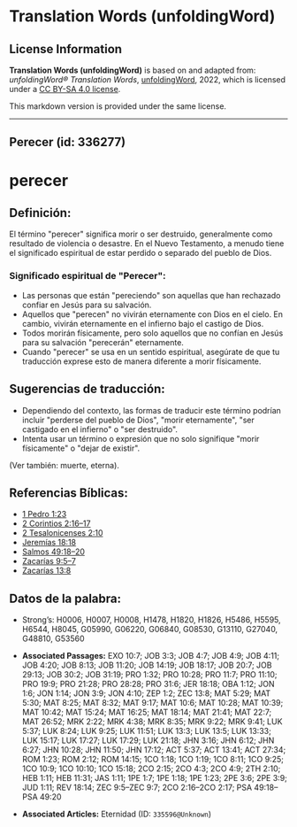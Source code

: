 # Translation Words (unfoldingWord)

## License Information

**Translation Words (unfoldingWord)** is based on and adapted from: _unfoldingWord® Translation Words_, [unfoldingWord](https://unfoldingword.org/utw), 2022, which is licensed under a [CC BY-SA 4.0 license](https://creativecommons.org/licenses/by-sa/4.0/legalcode.en).

This markdown version is provided under the same license.



--------------------------------

## Perecer (id: 336277)

perecer
=======

Definición:
-----------

El término "perecer" significa morir o ser destruido, generalmente como resultado de violencia o desastre. En el Nuevo Testamento, a menudo tiene el significado espiritual de estar perdido o separado del pueblo de Dios.

### Significado espiritual de "Perecer":

* Las personas que están "pereciendo" son aquellas que han rechazado confiar en Jesús para su salvación.
* Aquellos que "perecen" no vivirán eternamente con Dios en el cielo. En cambio, vivirán eternamente en el infierno bajo el castigo de Dios.
* Todos morirán físicamente, pero solo aquellos que no confían en Jesús para su salvación "perecerán" eternamente.
* Cuando "perecer" se usa en un sentido espiritual, asegúrate de que tu traducción exprese esto de manera diferente a morir físicamente.

Sugerencias de traducción:
--------------------------

* Dependiendo del contexto, las formas de traducir este término podrían incluir "perderse del pueblo de Dios", "morir eternamente", "ser castigado en el infierno" o "ser destruido".
* Intenta usar un término o expresión que no solo signifique "morir físicamente" o "dejar de existir".

(Ver también: muerte, eterna).

Referencias Bíblicas:
---------------------

* [1 Pedro 1:23](https://ref.ly/1Pet1:23)
* [2 Corintios 2:16–17](https://ref.ly/2Cor2:16-2Cor2:17)
* [2 Tesalonicenses 2:10](https://ref.ly/2Thess2:10)
* [Jeremías 18:18](https://ref.ly/Jer18:18)
* [Salmos 49:18–20](https://ref.ly/Ps49:18-Ps49:20)
* [Zacarías 9:5–7](https://ref.ly/Zech9:5-Zech9:7)
* [Zacarías 13:8](https://ref.ly/Zech13:8)

Datos de la palabra:
--------------------

* Strong’s: H0006, H0007, H0008, H1478, H1820, H1826, H5486, H5595, H6544, H8045, G05990, G06220, G06840, G08530, G13110, G27040, G48810, G53560

* **Associated Passages:** EXO 10:7; JOB 3:3; JOB 4:7; JOB 4:9; JOB 4:11; JOB 4:20; JOB 8:13; JOB 11:20; JOB 14:19; JOB 18:17; JOB 20:7; JOB 29:13; JOB 30:2; JOB 31:19; PRO 1:32; PRO 10:28; PRO 11:7; PRO 11:10; PRO 19:9; PRO 21:28; PRO 28:28; PRO 31:6; JER 18:18; OBA 1:12; JON 1:6; JON 1:14; JON 3:9; JON 4:10; ZEP 1:2; ZEC 13:8; MAT 5:29; MAT 5:30; MAT 8:25; MAT 8:32; MAT 9:17; MAT 10:6; MAT 10:28; MAT 10:39; MAT 10:42; MAT 15:24; MAT 16:25; MAT 18:14; MAT 21:41; MAT 22:7; MAT 26:52; MRK 2:22; MRK 4:38; MRK 8:35; MRK 9:22; MRK 9:41; LUK 5:37; LUK 8:24; LUK 9:25; LUK 11:51; LUK 13:3; LUK 13:5; LUK 13:33; LUK 15:17; LUK 17:27; LUK 17:29; LUK 21:18; JHN 3:16; JHN 6:12; JHN 6:27; JHN 10:28; JHN 11:50; JHN 17:12; ACT 5:37; ACT 13:41; ACT 27:34; ROM 1:23; ROM 2:12; ROM 14:15; 1CO 1:18; 1CO 1:19; 1CO 8:11; 1CO 9:25; 1CO 10:9; 1CO 10:10; 1CO 15:18; 2CO 2:15; 2CO 4:3; 2CO 4:9; 2TH 2:10; HEB 1:11; HEB 11:31; JAS 1:11; 1PE 1:7; 1PE 1:18; 1PE 1:23; 2PE 3:6; 2PE 3:9; JUD 1:11; REV 18:14; ZEC 9:5–ZEC 9:7; 2CO 2:16–2CO 2:17; PSA 49:18–PSA 49:20
* **Associated Articles:** Eternidad (ID: `335596@Unknown`)

